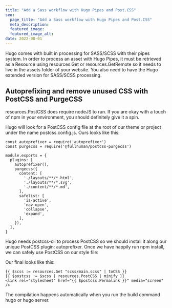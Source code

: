 ```yaml
---
title: "Add a Sass workflow with Hugo Pipes and Post.CSS"
seo:
  page_title: "Add a Sass workflow with Hugo Pipes and Post.CSS"
  meta_description:
  featured_image:
  featured_image_alt:
date: 2022-08-01
---
```


Hugo comes with built in processing for SASS/SCSS with their pipes system. In order to process an asset with Hugo Pipes, it must be retrieved as a Resource using resources.Get or resources.GetRemote so it needs to live in the assets folder of your website. You also need to have the Hugo extended version for SASS/SCSS processing.

## Autoprefixing and remove unused CSS with PostCSS and PurgeCSS

resources.PostCSS does require nodeJS to run. If you are okay with a touch of npm in your environment, you should definitely give it a spin.

Hugo will look for a PostCSS config file at the root of our theme or project under the name postcss.config.js. Ours looks like this:

```
const autoprefixer = require('autoprefixer')
const purgecss = require('@fullhuman/postcss-purgecss')

module.exports = {
  plugins: [
    autoprefixer(),
    purgecss({
      content: [
        './layouts/**/*.html',
        './layouts/**/*.svg',
        './content/**/*.md',
      ],
      safelist: [
        'is-active',
        'nav-open',
        'collapse',
        'expand',
      ],
    }),
  ],
}
```

Hugo needs postcss-cli to process PostCSS so we should install it along our unique PostCSS plugin: autoprefixer. Once we have happily run npm install, we can safely use PostCSS on our style file:


Our final looks like this: 

```
{{ $scss := resources.Get "scss/main.scss" | toCSS }}
{{ $postcss := $scss | resources.PostCSS | minify }}
<link rel="stylesheet" href="{{ $postcss.Permalink }}" media="screen" />
```

The compilation happens automatically when you run the build command hugo or hugo server.